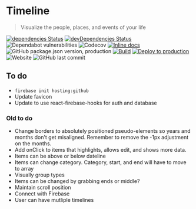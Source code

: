 # Timeline
> Visualize the people, places, and events of your life

[![dependencies Status](https://status.david-dm.org/gh/taylorgorman/timeline.svg)](https://david-dm.org/taylorgorman/timeline)
[![devDependencies Status](https://status.david-dm.org/gh/taylorgorman/timeline.svg?type=dev)](https://david-dm.org/taylorgorman/timeline?type=dev)
![Dependabot vulnerabilities](https://flat.badgen.net/dependabot/thepracticaldev/dev.to?icon=dependabot)
![Codecov](https://img.shields.io/codecov/c/github/taylorgorman/timeline)
[![Inline docs](http://inch-ci.org/github/taylorgorman/timeline.svg?branch=production)](http://inch-ci.org/github/taylorgorman/timeline)
![GitHub package.json version, production](https://img.shields.io/github/package-json/v/taylorgorman/timeline/production)
[![Build](https://github.com/taylorgorman/timeline/actions/workflows/build.yml/badge.svg?branch=production)](https://github.com/taylorgorman/timeline/actions/workflows/build.yml?query=branch:production)
[![Deploy to production](https://github.com/taylorgorman/timeline/actions/workflows/deploy-production.yml/badge.svg?branch=production)](https://github.com/taylorgorman/timeline/actions/workflows/deploy-production.yml?query=branch:production)
![Website](https://img.shields.io/website?url=https%3A%2F%2Ftimeline-98277.web.app%2F)
![GitHub last commit](https://img.shields.io/github/last-commit/taylorgorman/timeline)

## To do
- `firebase init hosting:github`
- Update favicon
- Update to use react-firebase-hooks for auth and database

### Old to do
- Change borders to absolutely positioned pseudo-elements so years and months don't get misaligned. Remember to remove the -1px adjustment on the months.
- Add onClick to items that highlights, allows edit, and shows more data.
- Items can be above or below dateline
- Items can change category. Category, start, and end will have to move to array
- Visually group types
- Items can be changed by grabbing ends or middle?
- Maintain scroll position
- Connect with Firebase
- User can have mutliple timelines
